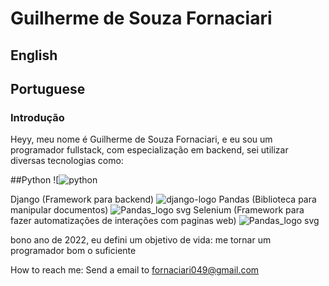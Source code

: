 # Guilherme de Souza Fornaciari
## English




## Portuguese
### Introdução
Heyy, meu nome é Guilherme de Souza Fornaciari, e eu sou um programador fullstack, com especialização em backend, sei utilizar diversas tecnologias como:

##Python ![![python](https://github.com/GuilhermeFornaciari/GuilhermeFornaciari/assets/105019755/95f2d473-7b12-4ca2-99ac-a566076eba59)

  Django (Framework para backend) ![django-logo](https://github.com/GuilhermeFornaciari/GuilhermeFornaciari/assets/105019755/feeccaab-b934-4014-a50e-d8abdfc10fc5)
  Pandas (Biblioteca para manipular documentos) ![Pandas_logo svg](https://github.com/GuilhermeFornaciari/GuilhermeFornaciari/assets/105019755/b54c5c81-2315-42c8-a12a-205bc6faecdd)
  Selenium (Framework para fazer automatizações de interações com paginas web) ![Pandas_logo svg](https://github.com/GuilhermeFornaciari/GuilhermeFornaciari/assets/105019755/b43e479c-3342-42ca-a0a7-2d809343e36b)

 bono ano de 2022, eu defini um objetivo de vida: me tornar um programador bom o suficiente 

How to reach me: Send a email to fornaciari049@gmail.com

<!---
GuilhermeFornaciari/GuilhermeFornaciari is a ✨ special ✨ repository because its `README.md` (this file) appears on your GitHub profile.
You can click the Preview link to take a look at your changes.
--->
